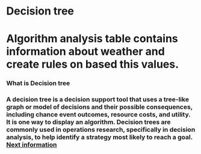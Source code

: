<h1>Decision tree <h1>
Algorithm analysis table contains information about weather and create rules on based this values.

<h3> What is Decision tree <h3>
A decision tree is a decision support tool that uses a tree-like graph or model of decisions and their possible consequences, including chance event outcomes, resource costs, and utility. It is one way to display an algorithm.
Decision trees are commonly used in operations research, specifically in decision analysis, to help identify a strategy most likely to reach a goal.
<a href url="https://en.wikipedia.org/wiki/Decision_tree"> Next information </a>
